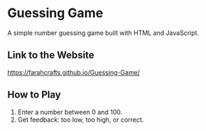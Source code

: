 # Guessing Game

A simple number guessing game built with HTML and JavaScript.

## Link to the Website

https://farahcrafts.github.io/Guessing-Game/

## How to Play
1. Enter a number between 0 and 100.
2. Get feedback: too low, too high, or correct.
